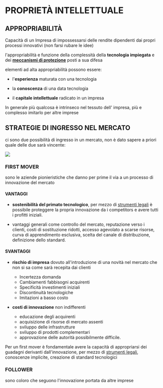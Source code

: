 # PROPRIETÀ INTELLETTUALE

## APPROPRIABILITÀ

Capacità di un Impresa di impossessarsi delle rendite dipendenti dai propri processi innovativi (non farsi rubare le idee)

l'appropriabilità e funzione della complessità della **tecnologia impiegata** e dei **[meccanismi di protezione](gip/STRUMENTI%20DI%20PROPRIETÀ%20INTELLETTUALE.md)** posti a sua difesa 

elementi ad alta appropriabilità possono essere:

- l'**esperienza** maturata con una tecnologia

- la **conoscenza** di una data tecnologia

- il **capitale intellettuale** radicato in un impresa 

In generale più qualcosa è intrinseco nel tessuto dell' impresa, più e complesso imitarlo per altre imprese

## STRATEGIE DI INGRESSO NEL MERCATO

ci sono due possibilità di ingresso in un mercato, non è dato sapere a priori quale delle due sarà vincente:

![](gip/Pasted%20image%2020231216152425.png)

### FIRST MOVER

sono le aziende pionieristiche che danno per prime il via a un processo di innovazione del mercato

#### VANTAGGI

- **sostenibilità del primato tecnologico**, per mezzo di [strumenti legali](gip/STRUMENTI%20DI%20PROPRIETÀ%20INTELLETTUALE.md) è possibile proteggere la propria innovazione da i competitors e avere tutti i profitti iniziali.

- vantaggi generali come controllo del mercato, reputazione verso i clienti, costi di sostituzione ridotti, accesso agevolato a scarse risorse, curva di apprendimento esclusiva, scelta del canale di distribuzione, definizione dello standard.

#### SVANTAGGI

- **rischio di impresa** dovuto all'introduzione di una novità nel mercato che non si sa come sarà recepita dai clienti
	- Incertezza domanda 
	- Cambiamenti fabbisogni acquirenti 
	- Specificità investimenti iniziali 
	- Discontinuità tecnologiche 
	- Imitazioni a basso costo

- **costi di innovazione** non indifferenti
	- educazione degli acquirenti
	- acquisizione di risorse di mercato assenti
	- sviluppo delle infrastrutture
	- sviluppo di prodotti complementari
	- approvazione delle autorità possibilmente difficile.

Per un first mover è fondamentale avere la capacità di appropriarsi dei guadagni derivanti dall'innovazione, per mezzo di [strumenti legali](gip/STRUMENTI%20DI%20PROPRIETÀ%20INTELLETTUALE.md), conoscenze implicite, creazione di standard tecnologici

### FOLLOWER

sono coloro che seguono l'innovazione portata da altre imprese